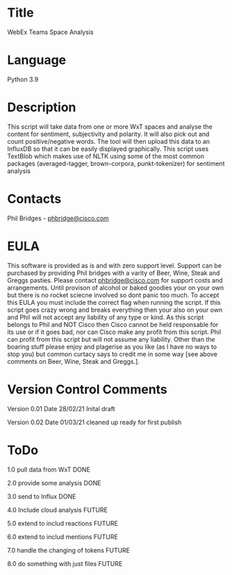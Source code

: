 # Title
WebEx Teams Space Analysis

# Language
Python 3.9

# Description
This script will take data from one or more WxT spaces and analyse the content for sentiment, subjectivity and
polarity. It will also pick out and count positive/negative words. The tool will then upload this data to an
InfluxDB so that it can be easily displayed graphically.
This script uses TextBlob which makes use of NLTK using some of the most common packages (averaged-tagger, 
brown-corpora, punkt-tokenizer) for sentiment analysis 

# Contacts
Phil Bridges - phbridge@cisco.com

# EULA
This software is provided as is and with zero support level. Support can be purchased by providing Phil bridges with a
varity of Beer, Wine, Steak and Greggs pasties. Please contact phbridge@cisco.com for support costs and arrangements.
Until provison of alcohol or baked goodies your on your own but there is no rocket sciecne involved so dont panic too
much. To accept this EULA you must include the correct flag when running the script. If this script goes crazy wrong and
breaks everything then your also on your own and Phil will not accept any liability of any type or kind. As this script
belongs to Phil and NOT Cisco then Cisco cannot be held responsable for its use or if it goes bad, nor can Cisco make
any profit from this script. Phil can profit from this script but will not assume any liability. Other than the boaring
stuff please enjoy and plagerise as you like (as I have no ways to stop you) but common curtacy says to credit me in some
way [see above comments on Beer, Wine, Steak and Greggs.].

# Version Control               Comments
Version 0.01 Date 28/02/21    Inital draft 

Version 0.02 Date 01/03/21    cleaned up ready for first publish

# ToDo

1.0 pull data from WxT            DONE

2.0 provide some analysis         DONE

3.0 send to Influx                DONE

4.0 Include cloud analysis        FUTURE

5.0 extend to includ reactions    FUTURE

6.0 extend to includ mentions     FUTURE

7.0 handle the changing of tokens FUTURE

8.0 do something with just files  FUTURE
